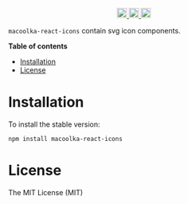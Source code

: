 
<p align="center">
  <a href="https://travis-ci.org/macoolka/macoolka-react-icons">
    <img src="https://img.shields.io/travis/macoolka/macoolka-react-icons/master.svg?style=flat-square" alt="build status" height="20">
  </a>
  <a href="https://david-dm.org/macoolka-react-icons">
    <img src="https://img.shields.io/david/macoolka/macoolka-react-icons.svg?style=flat-square" alt="dependency status" height="20">
  </a>
  <a href="https://www.npmjs.com/package/macoolka-react-icons">
    <img src="https://img.shields.io/npm/dm/macoolka-react-icons.svg" alt="npm downloads" height="20">
  </a>
</p>


`macoolka-react-icons` contain svg icon components.


**Table of contents**

- [Installation](#installation)
- [License](#license)

<!-- END doctoc generated TOC please keep comment here to allow auto update -->

# Installation

To install the stable version:

```
npm install macoolka-react-icons
```


# License

The MIT License (MIT)
